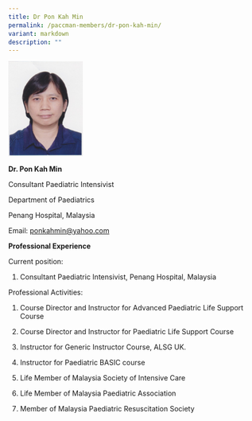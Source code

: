 ```yaml
---
title: Dr Pon Kah Min
permalink: /paccman-members/dr-pon-kah-min/
variant: markdown
description: ""
---
```

<img src="/images/PACCMAN%20Pediatric%20Acute/Members/Pon_Kah_Min.png" style="width:150px">

**Dr. Pon Kah Min**

Consultant Paediatric Intensivist

Department of Paediatrics

Penang Hospital, Malaysia

Email:&nbsp;ponkahmin@yahoo.com&nbsp; &nbsp;

**Professional Experience**

Current position:

1.  Consultant Paediatric Intensivist, Penang Hospital, Malaysia

Professional Activities:

1.  Course Director and Instructor for Advanced Paediatric Life Support Course
    
2.  Course Director and Instructor for Paediatric Life Support Course
    
3.  Instructor for Generic Instructor Course, ALSG UK.
    
4.  Instructor for Paediatric BASIC course
    
5.  Life Member of Malaysia Society of Intensive Care
    
6.  Life Member of Malaysia Paediatric Association
    
7.  Member of Malaysia Paediatric Resuscitation Society
